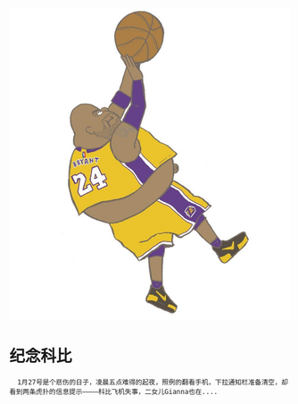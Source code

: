 ![kobe](images/kobe.png)

# 纪念科比
      1月27号是个悲伤的日子，凌晨五点难得的起夜，照例的翻看手机，下拉通知栏准备清空，却看到两条虎扑的信息提示————科比飞机失事，二女儿Gianna也在....